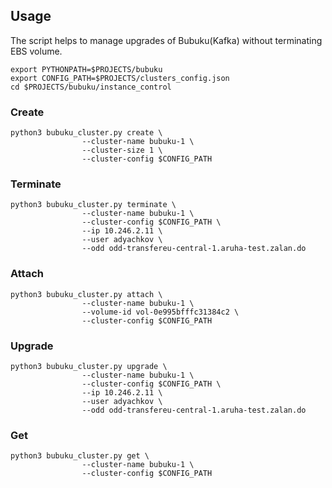 ## Usage

The script helps to manage upgrades of Bubuku(Kafka) without terminating EBS volume.

```
export PYTHONPATH=$PROJECTS/bubuku
export CONFIG_PATH=$PROJECTS/clusters_config.json
cd $PROJECTS/bubuku/instance_control
```

### Create

```
python3 bubuku_cluster.py create \
                --cluster-name bubuku-1 \
                --cluster-size 1 \
                --cluster-config $CONFIG_PATH
```

### Terminate

```
python3 bubuku_cluster.py terminate \
                --cluster-name bubuku-1 \
                --cluster-config $CONFIG_PATH \
                --ip 10.246.2.11 \
                --user adyachkov \
                --odd odd-transfereu-central-1.aruha-test.zalan.do
```

### Attach

```
python3 bubuku_cluster.py attach \
                --cluster-name bubuku-1 \
                --volume-id vol-0e995bfffc31384c2 \
                --cluster-config $CONFIG_PATH
```

### Upgrade

```
python3 bubuku_cluster.py upgrade \
                --cluster-name bubuku-1 \
                --cluster-config $CONFIG_PATH \
                --ip 10.246.2.11 \
                --user adyachkov \
                --odd odd-transfereu-central-1.aruha-test.zalan.do
```

### Get

```
python3 bubuku_cluster.py get \
                --cluster-name bubuku-1 \
                --cluster-config $CONFIG_PATH
```